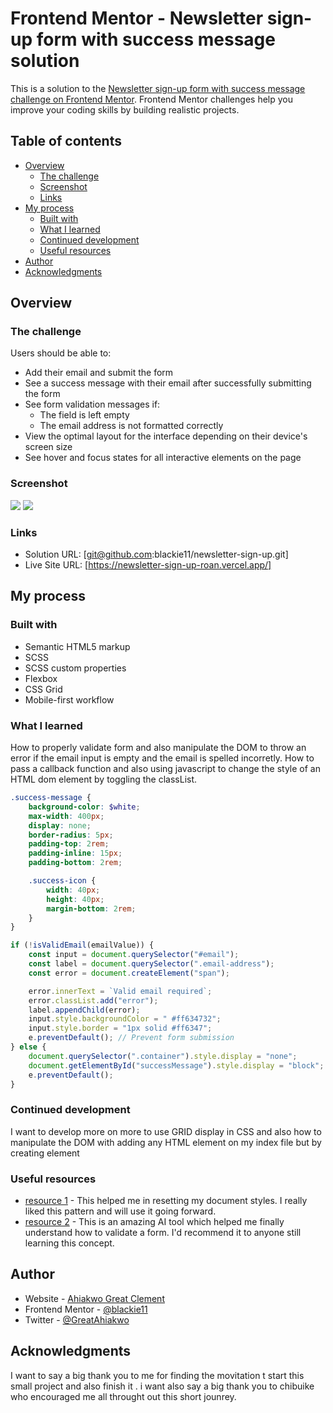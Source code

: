 # Frontend Mentor - Newsletter sign-up form with success message solution

This is a solution to the [Newsletter sign-up form with success message challenge on Frontend Mentor](https://www.frontendmentor.io/challenges/newsletter-signup-form-with-success-message-3FC1AZbNrv). Frontend Mentor challenges help you improve your coding skills by building realistic projects.

## Table of contents

-   [Overview](#overview)
    -   [The challenge](#the-challenge)
    -   [Screenshot](#screenshot)
    -   [Links](#links)
-   [My process](#my-process)
    -   [Built with](#built-with)
    -   [What I learned](#what-i-learned)
    -   [Continued development](#continued-development)
    -   [Useful resources](#useful-resources)
-   [Author](#author)
-   [Acknowledgments](#acknowledgments)

## Overview

### The challenge

Users should be able to:

-   Add their email and submit the form
-   See a success message with their email after successfully submitting the form
-   See form validation messages if:
    -   The field is left empty
    -   The email address is not formatted correctly
-   View the optimal layout for the interface depending on their device's screen size
-   See hover and focus states for all interactive elements on the page

### Screenshot

![](./assets/images/Screen%20Shot%202024-01-28%20at%2005.48.00.png)
![](./assets/images/Screen%20Shot%202024-01-28%20at%2005.49.10.png)

### Links

-   Solution URL: [git@github.com:blackie11/newsletter-sign-up.git]
-   Live Site URL: [https://newsletter-sign-up-roan.vercel.app/]

## My process

### Built with

-   Semantic HTML5 markup
-   SCSS
-   SCSS custom properties
-   Flexbox
-   CSS Grid
-   Mobile-first workflow

### What I learned

How to properly validate form and also manipulate the DOM to throw an error if the email input is empty and the email is spelled incorretly.
How to pass a callback function and also using javascript to change the style of an HTML dom element by toggling the classList.

```scss
.success-message {
    background-color: $white;
    max-width: 400px;
    display: none;
    border-radius: 5px;
    padding-top: 2rem;
    padding-inline: 15px;
    padding-bottom: 2rem;

    .success-icon {
        width: 40px;
        height: 40px;
        margin-bottom: 2rem;
    }
}
```

```js
if (!isValidEmail(emailValue)) {
    const input = document.querySelector("#email");
    const label = document.querySelector(".email-address");
    const error = document.createElement("span");

    error.innerText = `Valid email required`;
    error.classList.add("error");
    label.appendChild(error);
    input.style.backgroundColor = " #ff634732";
    input.style.border = "1px solid #ff6347";
    e.preventDefault(); // Prevent form submission
} else {
    document.querySelector(".container").style.display = "none";
    document.getElementById("successMessage").style.display = "block";
    e.preventDefault();
}
```

### Continued development

I want to develop more on more to use GRID display in CSS and also how to manipulate the DOM with adding any HTML element on my index file but by creating element

### Useful resources

-   [resource 1](https://necolas.github.io/normalize.css/8.0.1/normalize.css) - This helped me in resetting my document styles. I really liked this pattern and will use it going forward.
-   [resource 2](https://chat.openai.com) - This is an amazing AI tool which helped me finally understand how to validate a form. I'd recommend it to anyone still learning this concept.

## Author

-   Website - [Ahiakwo Great Clement](https://www.your-site.com)
-   Frontend Mentor - [@blackie11](https://www.frontendmentor.io/profile/blackie11)
-   Twitter - [@GreatAhiakwo](https://www.twitter.com/GreatAhiakwo)

## Acknowledgments

I want to say a big thank you to me for finding the movitation t start this small project and also finish it .
i want also say a big thank you to chibuike who encouraged me all throught out this short jounrey.
